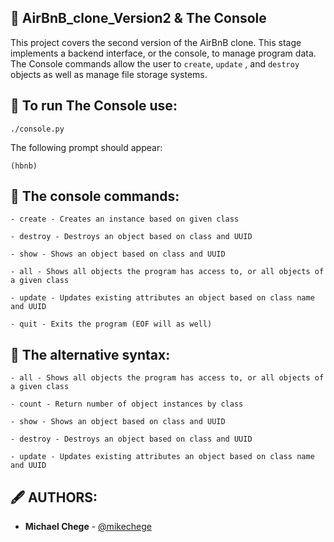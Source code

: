 ## :file_folder: AirBnB_clone_Version2 & The Console

This project covers the second version of the AirBnB clone. This stage implements a backend interface, or the console, to manage program data. The Console commands allow the user to `create`, `update` , and `destroy` objects as well as manage file storage systems.

## :open_file_folder: To run The Console use:
```
./console.py
```

The following prompt should appear:
```
(hbnb)
```

## :scroll: The console commands:
```
- create - Creates an instance based on given class

- destroy - Destroys an object based on class and UUID

- show - Shows an object based on class and UUID

- all - Shows all objects the program has access to, or all objects of a given class

- update - Updates existing attributes an object based on class name and UUID

- quit - Exits the program (EOF will as well) 
```

## :scroll: The alternative syntax:
```
- all - Shows all objects the program has access to, or all objects of a given class

- count - Return number of object instances by class

- show - Shows an object based on class and UUID

- destroy - Destroys an object based on class and UUID

- update - Updates existing attributes an object based on class name and UUID
```

## :fountain_pen: AUTHORS:
* **Michael Chege** - [@mikechege](https://github.com/Mike-chege)
